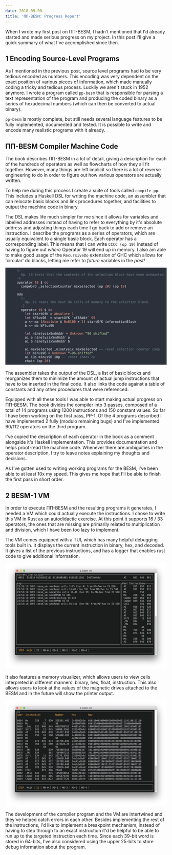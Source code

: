 ```yaml
---
date: 2018-09-08
title: 'ПП-BESM: Progress Report'
---
```


When I wrote my first post on ПП-BESM, I hadn't mentioned that I'd already started and made serious progress on my project. In this post I'll give a quick summary of what I've accomplished since then.

## 1 Encoding Source-Level Programs

As I mentioned in the previous post, source level programs had to be very tedious encoded as numbers. This encoding was very dependent on the exact position of various pieces of information, which made manually coding a tricky and tedious process. Luckily we aren't stuck in 1952 anymore. I wrote a program called `pp-besm` that is responsible for parsing a text representation of the program and producing the coded binary as a series of hexadecimal numbers (which can then be converted to actual binary).

`pp-besm` is mostly complete, but still needs several language features to be fully implemented, documented and tested. It is possible to write and encode many realistic programs with it already.

## ПП-BESM Compiler Machine Code

The book describes ПП-BESM in a lot of detail, giving a description for each of the hundreds of operators as well as flowcharts of how they all fit together. However, many things are left implicit so there is a lot of reverse engineering to do in order to figure out how various operators are actually written.

To help me during this process I create a suite of tools called `compile-pp`. This includes a Haskell DSL for writing the machine code, an assembler that can relocate basic blocks and link procedures together, and facilities to output the machine code in binary.

The DSL makes life much simpler for me since it allows for variables and labelled addresses instead of having to refer to everything by it's absolute address and adjusting things each time I go back to add or remove an instruction. I describe the programs as a series of operators, which are usually equivalent to a single basic block. Each operator has a corresponding label. This means that I can write `CCCC (op 19)` instead of having to figure out _where_ Operator 19 will end up in memory. I also am able to make good usage of the `RecursiveDo` extension of GHC which allows for 'circular' do blocks, letting me refer to _future_ variables in the _past!_

![Extract of operators for the program MP-1](/images/besm-haskell-operators.png)

The assembler takes the output of the DSL, a list of basic blocks and reorganizes them to minimize the amount of actual jump instructions that have to be inserted in the final code. It also links the code against a table of constants and any other procedures that were referenced.

Equipped with all these tools I was able to start making actual progress on ПП-BESM. The book divides the compiler into 3 passes, composed of a total of 14 programs using 1200 instructions and 150 constant values. So far I have been working on the first pass, PP-1. Of the 4 programs described I have implemented 2 fully (modulo remaining bugs) and I've implemented 60/112 operators on the third program.

I've copied the description of each operator in the book as a comment alongside it's Haskell implementation. This provides documentation and helps proof-read the machine code. Whenever there are ambiguities in the operator description, I try to leave notes explaining my thoughts and decisions.

As I've gotten used to writing working programs for the BESM, I've been able to at least 10x my speed. This gives me hope that I'll be able to finish the first pass in short order.

## 2 BESM-1 VM

In order to execute ПП-BESM and the resulting programs it generates, I needed a VM which could actually execute the instructions. I chose to write this VM in Rust as an autodidactic exercise. At this point it supports 16 / 33 operators, the ones that are missing are primarily related to multiplication and division, which I have been too lazy to implement.

The VM comes equipped with a TUI, which has many helpful debugging tools built in. It displays the current instruction in binary, hex, and decoded. It gives a list of the previous instructions, and has a logger that enables rust code to give additional information.

![The main VM screen](/images/besm-vm-main-screen.png)

It also features a memory visualizer, which allows users to view cells interpreted in different manners: binary, hex, float, instruction. This also allows users to look at the values of the magnetic drives attached to the BESM and in the future will show the printer output.

![The main VM screen](/images/besm-vm-memory-screen.png)

The development of the compiler program and the VM are intertwined and they've helped catch errors in each other. Besides implementing the rest of the instructions, I'd like to implement a breakpoint mechanism, instead of having to step through to an exact instruction it'd be helpful to be able to run up to the targeted instruction each time. Since each 39-bit word is stored in 64-bits, I've also considered using the upper 25-bits to store debug information about the program.
